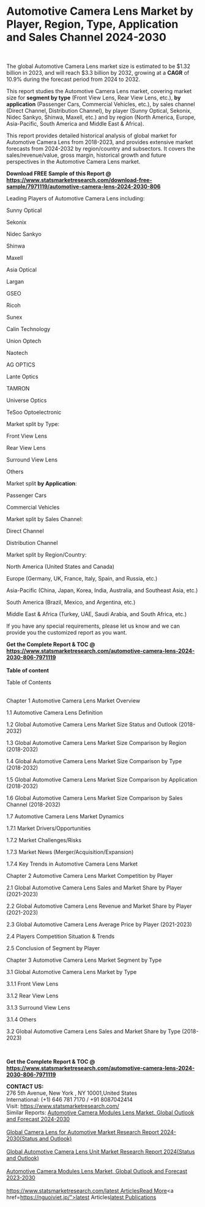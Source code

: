 <h1>Automotive Camera Lens Market by Player, Region, Type, Application and Sales Channel 2024-2030</h1><br/><p>The global Automotive Camera Lens market size is estimated to be $1.32 billion in 2023, and will reach $3.3 billion by 2032, growing at a <strong>CAGR</strong> of 10.9% during the forecast period from 2024 to 2032.</p><p>This report studies the Automotive Camera Lens market, covering market size for <strong>segment by type</strong> (Front View Lens, Rear View Lens, etc.), <strong>by application</strong> (Passenger Cars, Commercial Vehicles, etc.), by sales channel (Direct Channel, Distribution Channel), by player (Sunny Optical, Sekonix, Nidec Sankyo, Shinwa, Maxell, etc.) and by region (North America, Europe, Asia-Pacific, South America and Middle East & Africa).</p><p>This report provides detailed historical analysis of global market for Automotive Camera Lens from 2018-2023, and provides extensive market forecasts from 2024-2032 by region/country and subsectors. It covers the sales/revenue/value, gross margin, historical growth and future perspectives in the Automotive Camera Lens market.</p><p><strong>Download FREE Sample of this Report @ <a href="https://www.statsmarketresearch.com/download-free-sample/7971119/automotive-camera-lens-2024-2030-806">https://www.statsmarketresearch.com/download-free-sample/7971119/automotive-camera-lens-2024-2030-806</a></strong></p><p>Leading Players of Automotive Camera Lens including:</p><p>Sunny Optical</p><p>Sekonix</p><p>Nidec Sankyo</p><p>Shinwa</p><p>Maxell</p><p>Asia Optical</p><p>Largan</p><p>GSEO</p><p>Ricoh</p><p>Sunex</p><p>Calin Technology</p><p>Union Optech</p><p>Naotech</p><p>AG OPTICS</p><p>Lante Optics</p><p>TAMRON</p><p>Universe Optics</p><p>TeSoo Optoelectronic</p><p>Market split by Type:</p><p>Front View Lens</p><p>Rear View Lens</p><p>Surround View Lens</p><p>Others</p><p>Market split <strong>by Application</strong>:</p><p>Passenger Cars</p><p>Commercial Vehicles</p><p>Market split by Sales Channel:</p><p>Direct Channel</p><p>Distribution Channel</p><p>Market split by Region/Country:</p><p>North America (United States and Canada)</p><p>Europe (Germany, UK, France, Italy, Spain, and Russia, etc.)</p><p>Asia-Pacific (China, Japan, Korea, India, Australia, and Southeast Asia, etc.)</p><p>South America (Brazil, Mexico, and Argentina, etc.)</p><p>Middle East & Africa (Turkey, UAE, Saudi Arabia, and South Africa, etc.)</p><p>If you have any special requirements, please let us know and we can provide you the customized report as you want.</p><div><b>Get the Complete Report & TOC @ <a href="https://www.statsmarketresearch.com/automotive-camera-lens-2024-2030-806-7971119">https://www.statsmarketresearch.com/automotive-camera-lens-2024-2030-806-7971119</a></b></div><br><b>Table of content</b><p>Table of Contents<br />
 
 <br />
 
 Chapter 1 Automotive Camera Lens Market Overview<br />
 
  1.1 Automotive Camera Lens Definition<br />
 
  1.2 Global Automotive Camera Lens Market Size Status and Outlook (2018-2032)<br />
 
  1.3 Global Automotive Camera Lens Market Size Comparison by Region (2018-2032)<br />
 
  1.4 Global Automotive Camera Lens Market Size Comparison by Type (2018-2032)<br />
 
  1.5 Global Automotive Camera Lens Market Size Comparison by Application (2018-2032)<br />
 
  1.6 Global Automotive Camera Lens Market Size Comparison by Sales Channel (2018-2032)<br />
 
  1.7 Automotive Camera Lens Market Dynamics<br />
 
  1.7.1 Market Drivers/Opportunities<br />
 
  1.7.2 Market Challenges/Risks<br />
 
  1.7.3 Market News (Merger/Acquisition/Expansion)<br />
 
  1.7.4 Key Trends in Automotive Camera Lens Market<br />
 
 Chapter 2 Automotive Camera Lens Market Competition by Player<br />
 
  2.1 Global Automotive Camera Lens Sales and Market Share by Player (2021-2023)<br />
 
  2.2 Global Automotive Camera Lens Revenue and Market Share by Player (2021-2023)<br />
 
  2.3 Global Automotive Camera Lens Average Price by Player (2021-2023)<br />
 
  2.4 Players Competition Situation & Trends<br />
 
  2.5 Conclusion of Segment by Player<br />
 
 Chapter 3 Automotive Camera Lens Market Segment by Type<br />
 
  3.1 Global Automotive Camera Lens Market by Type<br />
 
  3.1.1 Front View Lens<br />
 
  3.1.2 Rear View Lens<br />
 
  3.1.3 Surround View Lens<br />
 
  3.1.4 Others<br />
 
  3.2 Global Automotive Camera Lens Sales and Market Share by Type (2018-2023)<br />
 
  <br><div><b>Get the Complete Report & TOC @ <a href="https://www.statsmarketresearch.com/automotive-camera-lens-2024-2030-806-7971119">https://www.statsmarketresearch.com/automotive-camera-lens-2024-2030-806-7971119</a></b></div></p> <b>CONTACT US:</b><br>276 5th Avenue, New York , NY 10001,United States<br>International: (+1) 646 781 7170 / +91 8087042414<br>Visit: <a href="https://www.statsmarketresearch.com/">https://www.statsmarketresearch.com/</a><br>Similar Reports: <a href="https://www.statsmarketresearch.com/automotive-camera-lens-2024-2030-806-7971119">Automotive Camera Modules Lens Market, Global Outlook and Forecast 2024-2030</a><br/><br/><a href="https://www.statsmarketresearch.com/automotive-camera-lens-2024-2030-806-7971119">Global Camera Lens for Automotive Market Research Report 2024-2030(Status and Outlook)</a><br/><br/><a href="https://www.statsmarketresearch.com/automotive-camera-lens-2024-2030-806-7971119">Global Automotive Camera Lens Unit Market Research Report 2024(Status and Outlook)</a><br/><br/><a href="https://www.statsmarketresearch.com/automotive-camera-lens-2024-2030-806-7971119">Automotive Camera Modules Lens Market, Global Outlook and Forecast 2023-2030</a><br/><br/><a href="https://gyeongbokgung.com">https://www.statsmarketresearch.com/</a><a href="https://hallyeomaritime.com">latest Articles</a><a href="https://jingwansa.com">Read More</a><a href=https://nguoiviet.jp/">latest Articles</a><a href="https://www.intelmarketresearch.com/">latest Publications</a>